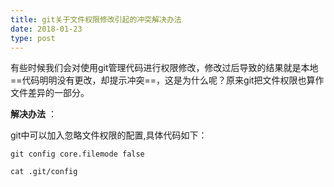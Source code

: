 ```yaml
---
title: git关于文件权限修改引起的冲突解决办法
date: 2018-01-23
type: post
---
```


有些时候我们会对使用git管理代码进行权限修改，修改过后导致的结果就是本地==代码明明没有更改，却提示冲突==，这是为什么呢？原来git把文件权限也算作文件差异的一部分。
<!-- more -->
**解决办法** ：

git中可以加入忽略文件权限的配置,具体代码如下：

`git config core.filemode false`

`cat .git/config`